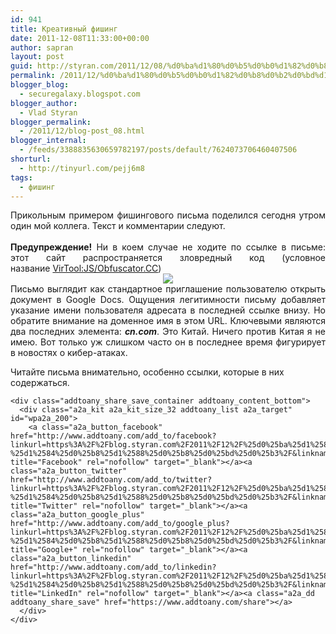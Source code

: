 ```yaml
---
id: 941
title: Креативный фишинг
date: 2011-12-08T11:33:00+00:00
author: sapran
layout: post
guid: http://styran.com/2011/12/08/%d0%ba%d1%80%d0%b5%d0%b0%d1%82%d0%b8%d0%b2%d0%bd%d1%8b%d0%b9-%d1%84%d0%b8%d1%88%d0%b8%d0%bd%d0%b3/
permalink: /2011/12/%d0%ba%d1%80%d0%b5%d0%b0%d1%82%d0%b8%d0%b2%d0%bd%d1%8b%d0%b9-%d1%84%d0%b8%d1%88%d0%b8%d0%bd%d0%b3/
blogger_blog:
  - securegalaxy.blogspot.com
blogger_author:
  - Vlad Styran
blogger_permalink:
  - /2011/12/blog-post_08.html
blogger_internal:
  - /feeds/3388835630659782197/posts/default/7624073706460407506
shorturl:
  - http://tinyurl.com/pejj6m8
tags:
  - фишинг
---
```

<div dir="ltr" style="text-align: left;">
  <div style="text-align: justify;">
    Прикольным примером фишингового письма поделился сегодня утром один мой коллега. Текст и комментарии следуют.
  </div>
  
  <div style="text-align: justify;">
    <b><br /></b>
  </div>
  
  <div style="text-align: justify;">
    <b>Предупреждение!</b> Ни в коем случае не ходите по ссылке в письме: этот сайт распространяется зловредный код (условное название&nbsp;<a href="https://www.microsoft.com/security/portal/Threat/Encyclopedia/Entry.aspx?Name=VirTool%3AJS%2FObfuscator.CC">VirTool:JS/Obfuscator.CC</a>)
  </div>
  
  <div style="text-align: justify;">
  </div>
  
  <div style="clear: both; text-align: center;">
    <a href="http://3.bp.blogspot.com/-t2V-rh0sHnU/TuCjOoUpx_I/AAAAAAAAIa8/7d1po7arGnQ/s1600/phishing.png" style="margin-left: 1em; margin-right: 1em;"><img border="0" src="http://3.bp.blogspot.com/-t2V-rh0sHnU/TuCjOoUpx_I/AAAAAAAAIa8/7d1po7arGnQ/s1600/phishing.png" /></a>
  </div>
  
  <div style="text-align: justify;">
  </div>
  
  <div style="text-align: justify;">
    Письмо выглядит как стандартное приглашение пользователю открыть документ в Google Docs.&nbsp;Ощущения легитимности письму добавляет указание имени пользователя адресата в последней ссылке внизу.&nbsp;Но обратите внимание на доменное имя в этом URL. Ключевыми являются два последних элемента: <b><i>cn.com</i></b>. Это Китай.&nbsp;Ничего против Китая я не имею. Вот только уж слишком часто он в последнее время фигурирует в новостях о кибер-атаках.
  </div>
  
  <p>
    Читайте письма внимательно, особенно ссылки, которые в них содержаться.</div> 
    
    <div class="addtoany_share_save_container addtoany_content_bottom">
      <div class="a2a_kit a2a_kit_size_32 addtoany_list a2a_target" id="wpa2a_200">
        <a class="a2a_button_facebook" href="http://www.addtoany.com/add_to/facebook?linkurl=https%3A%2F%2Fblog.styran.com%2F2011%2F12%2F%25d0%25ba%25d1%2580%25d0%25b5%25d0%25b0%25d1%2582%25d0%25b8%25d0%25b2%25d0%25bd%25d1%258b%25d0%25b9-%25d1%2584%25d0%25b8%25d1%2588%25d0%25b8%25d0%25bd%25d0%25b3%2F&linkname=%D0%9A%D1%80%D0%B5%D0%B0%D1%82%D0%B8%D0%B2%D0%BD%D1%8B%D0%B9%20%D1%84%D0%B8%D1%88%D0%B8%D0%BD%D0%B3" title="Facebook" rel="nofollow" target="_blank"></a><a class="a2a_button_twitter" href="http://www.addtoany.com/add_to/twitter?linkurl=https%3A%2F%2Fblog.styran.com%2F2011%2F12%2F%25d0%25ba%25d1%2580%25d0%25b5%25d0%25b0%25d1%2582%25d0%25b8%25d0%25b2%25d0%25bd%25d1%258b%25d0%25b9-%25d1%2584%25d0%25b8%25d1%2588%25d0%25b8%25d0%25bd%25d0%25b3%2F&linkname=%D0%9A%D1%80%D0%B5%D0%B0%D1%82%D0%B8%D0%B2%D0%BD%D1%8B%D0%B9%20%D1%84%D0%B8%D1%88%D0%B8%D0%BD%D0%B3" title="Twitter" rel="nofollow" target="_blank"></a><a class="a2a_button_google_plus" href="http://www.addtoany.com/add_to/google_plus?linkurl=https%3A%2F%2Fblog.styran.com%2F2011%2F12%2F%25d0%25ba%25d1%2580%25d0%25b5%25d0%25b0%25d1%2582%25d0%25b8%25d0%25b2%25d0%25bd%25d1%258b%25d0%25b9-%25d1%2584%25d0%25b8%25d1%2588%25d0%25b8%25d0%25bd%25d0%25b3%2F&linkname=%D0%9A%D1%80%D0%B5%D0%B0%D1%82%D0%B8%D0%B2%D0%BD%D1%8B%D0%B9%20%D1%84%D0%B8%D1%88%D0%B8%D0%BD%D0%B3" title="Google+" rel="nofollow" target="_blank"></a><a class="a2a_button_linkedin" href="http://www.addtoany.com/add_to/linkedin?linkurl=https%3A%2F%2Fblog.styran.com%2F2011%2F12%2F%25d0%25ba%25d1%2580%25d0%25b5%25d0%25b0%25d1%2582%25d0%25b8%25d0%25b2%25d0%25bd%25d1%258b%25d0%25b9-%25d1%2584%25d0%25b8%25d1%2588%25d0%25b8%25d0%25bd%25d0%25b3%2F&linkname=%D0%9A%D1%80%D0%B5%D0%B0%D1%82%D0%B8%D0%B2%D0%BD%D1%8B%D0%B9%20%D1%84%D0%B8%D1%88%D0%B8%D0%BD%D0%B3" title="LinkedIn" rel="nofollow" target="_blank"></a><a class="a2a_dd addtoany_share_save" href="https://www.addtoany.com/share"></a>
      </div>
    </div>